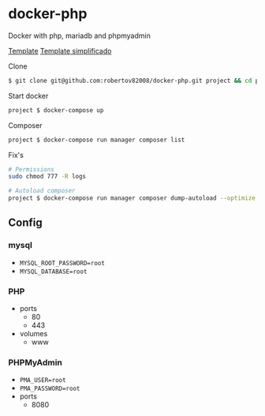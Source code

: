# docker-php
Docker with php, mariadb and phpmyadmin

[Template](https://github.com/robertov82008/slim-template/)
[Template simplificado](https://github.com/robertov82008/slim-template/tree/easy)

Clone
```bash
$ git clone git@github.com:robertov82008/docker-php.git project && cd project
```

Start docker
```bash
project $ docker-compose up
```

Composer 
```bash
project $ docker-compose run manager composer list
```

Fix's 
```bash
# Permissions
sudo chmod 777 -R logs

# Autoload composer 
project $ docker-compose run manager composer dump-autoload --optimize 
```


## Config

### mysql
* `MYSQL_ROOT_PASSWORD=root`
* `MYSQL_DATABASE=root`

### PHP
* ports
  * 80
  * 443
* volumes
  * www
            
### PHPMyAdmin
* `PMA_USER=root`
* `PMA_PASSWORD=root`
* ports
  * 8080

